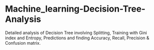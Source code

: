 # Machine_learning-Decision-Tree-Analysis
Detailed analysis of Decision Tree involving Splitting, Training with Gini index and Entropy, Predictions and finding Accuracy, Recall, Precision &amp; Confusion matrix.
